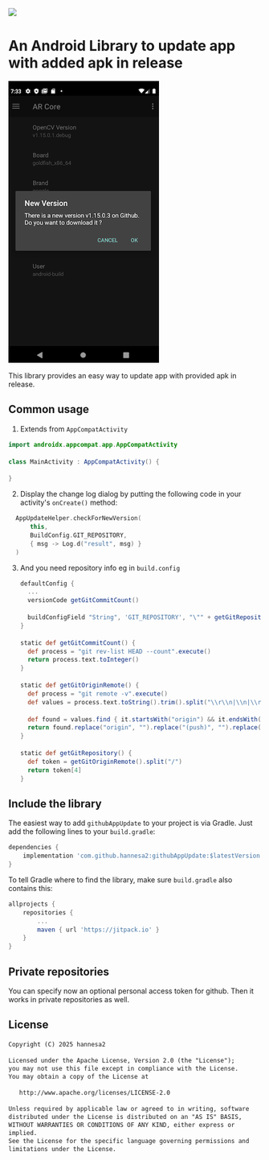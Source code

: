 [![](https://jitpack.io/v/hannesa2/githubAppUpdate.svg)](https://jitpack.io/#hannesa2/githubAppUpdate)

# An Android Library to update app with added apk in release 

![Screenshot](screenshot_1.png)

This library provides an easy way to update app with provided apk in release.

## Common usage

1. Extends from `AppCompatActivity`

  ```java
  import androidx.appcompat.app.AppCompatActivity
  
  class MainActivity : AppCompatActivity() {
    
  }
  ```

2. Display the change log dialog by putting the following code in your activity's `onCreate()` method:

  ```kotlin
    AppUpdateHelper.checkForNewVersion(
        this,
        BuildConfig.GIT_REPOSITORY,
        { msg -> Log.d("result", msg) }
    )
  ```
  
3. And you need repository info eg in `build.config`
  
    ```groovy
    defaultConfig {
      ...
      versionCode getGitCommitCount()
    
      buildConfigField "String", 'GIT_REPOSITORY', "\"" + getGitRepository() + "\""
    }
    
    static def getGitCommitCount() {
      def process = "git rev-list HEAD --count".execute()
      return process.text.toInteger()
    }
    
    static def getGitOriginRemote() {
      def process = "git remote -v".execute()
      def values = process.text.toString().trim().split("\\r\\n|\\n|\\r")
    
      def found = values.find { it.startsWith("origin") && it.endsWith("(push)") }
      return found.replace("origin", "").replace("(push)", "").replace(".git", "").trim()
    }
    
    static def getGitRepository() {
      def token = getGitOriginRemote().split("/")
      return token[4]
    }
    ```

## Include the library

The easiest way to add `githubAppUpdate` to your project is via Gradle. Just add the following lines to your `build.gradle`:

```groovy
dependencies {
    implementation 'com.github.hannesa2:githubAppUpdate:$latestVersion'
}
```

To tell Gradle where to find the library, make sure `build.gradle` also contains this:

```groovy
allprojects {
    repositories {
        ...
        maven { url 'https://jitpack.io' }
    }
}
```
## Private repositories

You can specify now an optional personal access token for github. Then it works in private repositories as well.

## License

    Copyright (C) 2025 hannesa2

    Licensed under the Apache License, Version 2.0 (the "License");
    you may not use this file except in compliance with the License.
    You may obtain a copy of the License at

       http://www.apache.org/licenses/LICENSE-2.0

    Unless required by applicable law or agreed to in writing, software
    distributed under the License is distributed on an "AS IS" BASIS,
    WITHOUT WARRANTIES OR CONDITIONS OF ANY KIND, either express or implied.
    See the License for the specific language governing permissions and
    limitations under the License.
